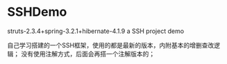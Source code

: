 SSHDemo
=======

struts-2.3.4+spring-3.2.1+hibernate-4.1.9    a SSH project demo

自己学习搭建的一个SSH框架，使用的都是最新的版本，内附基本的增删查改逻辑；
没有使用注解方式，后面会再搭一个注解版本的；
